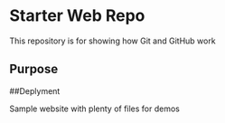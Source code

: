 # Starter Web Repo

This repository is for showing how Git and GitHub work

## Purpose

##Deplyment

Sample website with plenty of files for demos
